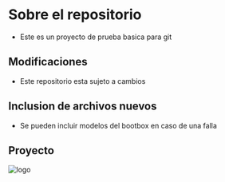 # Sobre el repositorio
* Este es un proyecto de prueba basica para git



## Modificaciones
* Este repositorio esta sujeto a cambios


## Inclusion de archivos nuevos
* Se pueden incluir modelos del bootbox en caso de una falla

## Proyecto 
![logo](https://encrypted-tbn0.gstatic.com/images?q=tbn:ANd9GcSpHJOuvbwRPaxJWZ4BvH_eXVx7fi8QF71qMqgfo0c9TUruHMA4xw)
